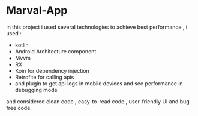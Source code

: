 # Marval-App
in this project i used several technologies to achieve best performance , i used :

- kotlin 
- Android Architecture component
- Mvvm 
- RX 
- Koin for dependency injection
- Retrofite for calling apis
- and plugin to get api logs in mobile devices and see performance in debugging mode 

and considered clean code , easy-to-read code , user-friendly UI and bug-free code.